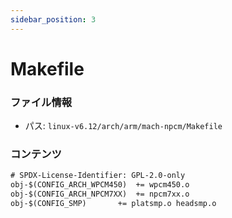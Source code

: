 ```yaml
---
sidebar_position: 3
---
```

# Makefile

### ファイル情報

- パス: `linux-v6.12/arch/arm/mach-npcm/Makefile`

### コンテンツ

```txt
# SPDX-License-Identifier: GPL-2.0-only
obj-$(CONFIG_ARCH_WPCM450)	+= wpcm450.o
obj-$(CONFIG_ARCH_NPCM7XX)	+= npcm7xx.o
obj-$(CONFIG_SMP)		+= platsmp.o headsmp.o

```
